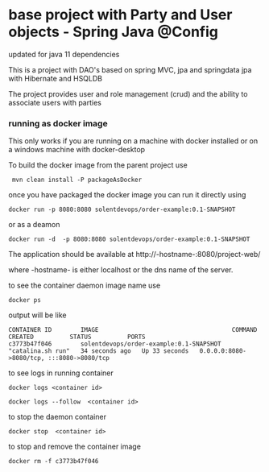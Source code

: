 
# base project with Party and User objects - Spring Java @Config

updated for java 11 dependencies

This is a project with DAO's based on spring MVC, jpa and springdata jpa with Hibernate and HSQLDB

The project provides user and role management (crud) and the ability to associate users with parties

### running as docker image

This only works if you are running on a machine with docker installed or on a windows machine with docker-desktop

To build the docker image from the parent project use
```
 mvn clean install -P packageAsDocker
```
once you have packaged the docker image you can run it directly using 

```
docker run -p 8080:8080 solentdevops/order-example:0.1-SNAPSHOT

```

or  as a deamon

```
docker run -d  -p 8080:8080 solentdevops/order-example:0.1-SNAPSHOT
```
The application should be available at http://-hostname-:8080/project-web/

where -hostname- is either localhost or the dns name of the server.

to see the container daemon image name use
```
docker ps
```
output will be like
```
CONTAINER ID        IMAGE                                     COMMAND            CREATED          STATUS          PORTS                
c3773b47f046        solentdevops/order-example:0.1-SNAPSHOT   "catalina.sh run"   34 seconds ago   Up 33 seconds   0.0.0.0:8080->8080/tcp, :::8080->8080/tcp
```

to see logs in running container
```
docker logs <container id>

docker logs --follow  <container id>
```

to stop the daemon container

```
docker stop  <container id>
```

to stop and remove the container image
```
docker rm -f c3773b47f046
```



